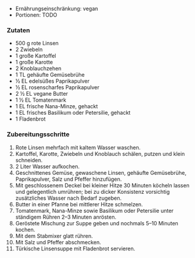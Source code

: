 
- Ernährungseinschränkung: vegan
- Portionen: TODO

### Zutaten

- 500 g rote Linsen
- 2 Zwiebeln
- 1 große Kartoffel
- 1 große Karotte
- 2 Knoblauchzehen
- 1 TL gehäufte Gemüsebrühe
- ½ EL edelsüßes Paprikapulver
- ½ EL rosenscharfes Paprikapulver
- 2 ½ EL vegane Butter
- 1 ½ EL Tomatenmark
- 1 EL frische Nana-Minze, gehackt
- 1 EL frisches Basilikum oder Petersilie, gehackt
- 1 Fladenbrot

### Zubereitungsschritte

1. Rote Linsen mehrfach mit kaltem Wasser waschen.
2. Kartoffel, Karotte, Zwiebeln und Knoblauch schälen, putzen und klein schneiden.
3. 2 Liter Wasser aufkochen.
4. Geschnittenes Gemüse, gewaschene Linsen, gehäufte Gemüsebrühe, Paprikapulver, Salz und Pfeffer hinzufügen.
5. Mit geschlossenem Deckel bei kleiner Hitze 30 Minuten köcheln lassen und gelegentlich umrühren; bei zu dicker Konsistenz vorsichtig zusätzliches Wasser nach Bedarf zugeben.
6. Butter in einer Pfanne bei mittlerer Hitze schmelzen.
7. Tomatenmark, Nana-Minze sowie Basilikum oder Petersilie unter ständigem Rühren 2–3 Minuten anrösten.
8. Geröstete Mischung zur Suppe geben und nochmals 5–10 Minuten kochen.
9. Mit dem Stabmixer glatt rühren.
10. Mit Salz und Pfeffer abschmecken.
11. Türkische Linsensuppe mit Fladenbrot servieren.